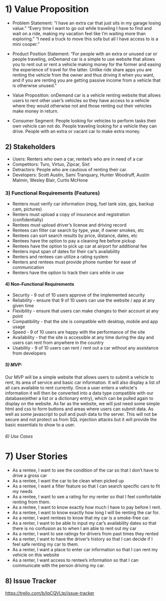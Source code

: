 # 1) Value Proposition
* Problem Statement:
“I have an extra car that just sits in my garage losing value.”
“Every time I want to go out while traveling I have to find and wait on a ride, making my vacation feel like I’m waiting more than exploring.”
“I need a truck to move this sofa but all I have access to is a mini cooper.”

* Product Position Statement:
“For people with an extra or unused car or people traveling, onDemand car is a simple to use website that allows you to rent out or rent a vehicle making money for the former and easing the experience of travel for the latter. Unlike ride share apps you are renting the vehicle from the owner and thus driving it when you want, and if you are renting you are getting passive income from a vehicle that is otherwise unused.”

* Value Proposition:
onDemand car is a vehicle renting website that allows users to rent other user’s vehicles so they have access to a vehicle where they would otherwise not and those renting out their vehicles make money in return.

* Consumer Segment:
People looking for vehicles to perform tasks their own vehicle can not do.
People traveling looking for a vehicle they can drive.
People with an extra or vacant car to make extra money.


## 2) Stakeholders
*  Users: Renters who own a car, rentee’s who are in need of a car
* Competitors: Turo, Virtuo, Zipcar, Sixt
* Detractors: People who are cautious of renting their car.
* Developers: Scott Austin, Sami Tranquary, Hunter Woodruff, Austin Malmin, Wesley Blair, Curtis McHone

### 3) Functional Requirements (Features)
* Renters must verify car information (mpg, fuel tank size, gps, backup cam, pictures)
* Renters must upload a copy of insurance and registration (confidentially)
* Rentees must upload driver’s license and driving record
* Rentees can filter car search by type, year, if owner smokes, etc
* Rentees can sort search results by price, distance, dates, etc
* Rentees have the option to pay a cleaning fee before pickup
* Rentees have the option to pick up car at airport for additional fee
* Renters input span of dates for their car’s availability
* Renters and rentees can utilize a rating system
* Renters and rentees must provide phone number for ease of communication
* Renters have the option to track their cars while in use

#### 4) Non-Functional Requirements
* Security - 9 out of 10 users approve of the implemented security
* Reliability - ensure that 9 of 10 users can use the website / app at any given time
* Flexibility - ensure that users can make changes to their account at any point
* Compatibility - that the site is compatible with desktop, mobile and app usage
* Speed - 9 of 10 users are happy with the performance of the site
* Availability - that the site is accessible at any time during the day and users can rent from anywhere in the country
* Usability - 9 of 10 users can rent / rent out a car without any assistance from developers


##### 5) MVP:
Our MVP will be a simple website that allows users to submit a vehicle to rent, its area of service and basic car information. It will also display a list of all cars available to rent currently. Once a user enters a vehicle's information it will then be converted into a data type compatible with our database(either a list or a dictionary entry),  which can be pulled again to display on the website. As far as the website, we will just need some simple html and css to form buttons and areas where users can submit data. As well as some javascript to pull and push data to the server. This will not be secure and not protect us from SQL injection attacks but it will provide the basic essentials to show to a user.

###### 6) Use Cases

# 7) User Stories
* As a rentee, I want to see the condition of the car so that I don’t have to drive a gross car
* As a rentee, I want the car to be clean when picked up
* As a rentee, I want a filter feature so that I can search specific cars to fit my needs
* As a rentee, I want to see a rating for my renter so that I feel comfortable renting from them.
* As a rentee, I want to know exactly how much I have to pay before I rent.
* As a rentee, I want to know exactly how long I will be renting the car for.
* As a renter, I want rentees to know that my car is a smoke-free car.
* As a renter, I want to be able to input my car’s availability dates so that there is no confusion as to when I am able to rent out my car
* As a renter, I want to see ratings for drivers from past times they rented
* As a renter, I want to have the driver’s history so that I can decide if I feel safe renting my car to them.
* As a renter, I want a place to enter car information so that I can rent my vehicle on this website  
* As a renter, I want access to rentee’s information so that I can communicate with the person driving my car. 

## 8) Issue Tracker
https://trello.com/b/IqCQVLtp/issue-tracker

